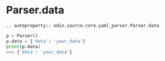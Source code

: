 # Parser.data

```{eval-rst}
.. autoproperty:: odin.source.core.yaml_parser.Parser.data
```

```python
p = Parser()
p.data = {'data': 'your_data'}
print(p.data)
>>> {'data': 'your_data'}
```